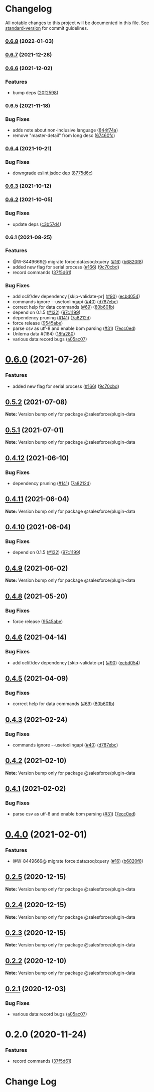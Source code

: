# Changelog

All notable changes to this project will be documented in this file. See [standard-version](https://github.com/conventional-changelog/standard-version) for commit guidelines.

### [0.6.8](https://github.com/salesforcecli/plugin-data/compare/v0.6.7...v0.6.8) (2022-01-03)

### [0.6.7](https://github.com/salesforcecli/plugin-data/compare/v0.6.6...v0.6.7) (2021-12-28)

### [0.6.6](https://github.com/salesforcecli/plugin-data/compare/v0.6.5...v0.6.6) (2021-12-02)

### Features

- bump deps ([20f2598](https://github.com/salesforcecli/plugin-data/commit/20f2598606e14b676653f32f3f88569765ab7801))

### [0.6.5](https://github.com/salesforcecli/plugin-data/compare/v0.6.4...v0.6.5) (2021-11-18)

### Bug Fixes

- adds note about non-inclusive language ([844f74a](https://github.com/salesforcecli/plugin-data/commit/844f74a5ceddb917491a519a760304fdd0b796f1))
- remove "master-detail" from long desc ([67460fc](https://github.com/salesforcecli/plugin-data/commit/67460fcac2a0e2afb784a0d038760afda2239e96))

### [0.6.4](https://github.com/salesforcecli/plugin-data/compare/v0.6.3...v0.6.4) (2021-10-21)

### Bug Fixes

- downgrade eslint jsdoc dep ([8775d6c](https://github.com/salesforcecli/plugin-data/commit/8775d6cca6b7240b023958e282cfadbe2e16ec6e))

### [0.6.3](https://github.com/salesforcecli/plugin-data/compare/v0.6.2...v0.6.3) (2021-10-12)

### [0.6.2](https://github.com/salesforcecli/plugin-data/compare/v0.6.1...v0.6.2) (2021-10-05)

### Bug Fixes

- update deps ([c3b57d4](https://github.com/salesforcecli/plugin-data/commit/c3b57d4aae48a40eee90ba3380b4c650fe9df53e))

### 0.6.1 (2021-08-25)

### Features

- @W-8449669@ migrate force:data:soql:query ([#16](https://github.com/salesforcecli/plugin-data/issues/16)) ([b6820f8](https://github.com/salesforcecli/plugin-data/commit/b6820f8632876419f5f0d5f74f11651adb02d4b9))
- added new flag for serial process ([#166](https://github.com/salesforcecli/plugin-data/issues/166)) ([9c70cbd](https://github.com/salesforcecli/plugin-data/commit/9c70cbd78deecf2d99b63b3328fa6475657c49b2))
- record commands ([37f5d61](https://github.com/salesforcecli/plugin-data/commit/37f5d61f65055c76aceac85077fd484c810bd49c))

### Bug Fixes

- add oclif/dev dependency [skip-validate-pr] ([#90](https://github.com/salesforcecli/plugin-data/issues/90)) ([ecbd054](https://github.com/salesforcecli/plugin-data/commit/ecbd05403cb71988c4110b4e5e0815229c5ed86e))
- commands ignore --usetoolingapi ([#40](https://github.com/salesforcecli/plugin-data/issues/40)) ([d787ebc](https://github.com/salesforcecli/plugin-data/commit/d787ebcb297e192938cf1c9fb29c5063366f65ce))
- correct help for data commands ([#69](https://github.com/salesforcecli/plugin-data/issues/69)) ([80b601b](https://github.com/salesforcecli/plugin-data/commit/80b601bc0cbd973326afe69ad825530e53d1f5fc))
- depend on 0.1.5 ([#132](https://github.com/salesforcecli/plugin-data/issues/132)) ([97c1199](https://github.com/salesforcecli/plugin-data/commit/97c119977b4749e1add714ce2a04ef2940e627f3))
- dependency pruning ([#141](https://github.com/salesforcecli/plugin-data/issues/141)) ([7a8212d](https://github.com/salesforcecli/plugin-data/commit/7a8212d7d99e1cddc8a9f2fbaaea7abd2fea181f))
- force release ([9545abe](https://github.com/salesforcecli/plugin-data/commit/9545abea419807e84bbb758dcb735eb5cb6aa91d))
- parse csv as utf-8 and enable bom parsing ([#31](https://github.com/salesforcecli/plugin-data/issues/31)) ([7ecc0ed](https://github.com/salesforcecli/plugin-data/commit/7ecc0ede766270909dbeb0d8da6167efdb3d454a))
- Unlerna data #(184) ([18fa280](https://github.com/salesforcecli/plugin-data/commit/18fa2809f1337a56364bd713d3336b72d6026637))
- various data:record bugs ([a05ac07](https://github.com/salesforcecli/plugin-data/commit/a05ac07e7beb9d73776908beed085b7644d580fe))

# [0.6.0](https://github.com/salesforcecli/data/compare/@salesforce/plugin-data@0.5.2...@salesforce/plugin-data@0.6.0) (2021-07-26)

### Features

- added new flag for serial process ([#166](https://github.com/salesforcecli/data/issues/166)) ([9c70cbd](https://github.com/salesforcecli/data/commit/9c70cbd78deecf2d99b63b3328fa6475657c49b2))

## [0.5.2](https://github.com/salesforcecli/data/compare/@salesforce/plugin-data@0.5.1...@salesforce/plugin-data@0.5.2) (2021-07-08)

**Note:** Version bump only for package @salesforce/plugin-data

## [0.5.1](https://github.com/salesforcecli/data/compare/@salesforce/plugin-data@0.4.12...@salesforce/plugin-data@0.5.1) (2021-07-01)

**Note:** Version bump only for package @salesforce/plugin-data

## [0.4.12](https://github.com/salesforcecli/data/compare/@salesforce/plugin-data@0.4.11...@salesforce/plugin-data@0.4.12) (2021-06-10)

### Bug Fixes

- dependency pruning ([#141](https://github.com/salesforcecli/data/issues/141)) ([7a8212d](https://github.com/salesforcecli/data/commit/7a8212d7d99e1cddc8a9f2fbaaea7abd2fea181f))

## [0.4.11](https://github.com/salesforcecli/data/compare/@salesforce/plugin-data@0.4.10...@salesforce/plugin-data@0.4.11) (2021-06-04)

**Note:** Version bump only for package @salesforce/plugin-data

## [0.4.10](https://github.com/salesforcecli/data/compare/@salesforce/plugin-data@0.4.9...@salesforce/plugin-data@0.4.10) (2021-06-04)

### Bug Fixes

- depend on 0.1.5 ([#132](https://github.com/salesforcecli/data/issues/132)) ([97c1199](https://github.com/salesforcecli/data/commit/97c119977b4749e1add714ce2a04ef2940e627f3))

## [0.4.9](https://github.com/salesforcecli/data/compare/@salesforce/plugin-data@0.4.8...@salesforce/plugin-data@0.4.9) (2021-06-02)

**Note:** Version bump only for package @salesforce/plugin-data

## [0.4.8](https://github.com/salesforcecli/data/compare/@salesforce/plugin-data@0.4.6...@salesforce/plugin-data@0.4.8) (2021-05-20)

### Bug Fixes

- force release ([9545abe](https://github.com/salesforcecli/data/commit/9545abea419807e84bbb758dcb735eb5cb6aa91d))

## [0.4.6](https://github.com/salesforcecli/data/compare/@salesforce/plugin-data@0.4.5...@salesforce/plugin-data@0.4.6) (2021-04-14)

### Bug Fixes

- add oclif/dev dependency [skip-validate-pr] ([#90](https://github.com/salesforcecli/data/issues/90)) ([ecbd054](https://github.com/salesforcecli/data/commit/ecbd05403cb71988c4110b4e5e0815229c5ed86e))

## [0.4.5](https://github.com/salesforcecli/data/compare/@salesforce/plugin-data@0.4.3...@salesforce/plugin-data@0.4.5) (2021-04-09)

### Bug Fixes

- correct help for data commands ([#69](https://github.com/salesforcecli/data/issues/69)) ([80b601b](https://github.com/salesforcecli/data/commit/80b601bc0cbd973326afe69ad825530e53d1f5fc))

## [0.4.3](https://github.com/salesforcecli/data/compare/@salesforce/plugin-data@0.4.2...@salesforce/plugin-data@0.4.3) (2021-02-24)

### Bug Fixes

- commands ignore --usetoolingapi ([#40](https://github.com/salesforcecli/data/issues/40)) ([d787ebc](https://github.com/salesforcecli/data/commit/d787ebcb297e192938cf1c9fb29c5063366f65ce))

## [0.4.2](https://github.com/salesforcecli/data/compare/@salesforce/plugin-data@0.4.1...@salesforce/plugin-data@0.4.2) (2021-02-10)

**Note:** Version bump only for package @salesforce/plugin-data

## [0.4.1](https://github.com/salesforcecli/data/compare/@salesforce/plugin-data@0.4.0...@salesforce/plugin-data@0.4.1) (2021-02-02)

### Bug Fixes

- parse csv as utf-8 and enable bom parsing ([#31](https://github.com/salesforcecli/data/issues/31)) ([7ecc0ed](https://github.com/salesforcecli/data/commit/7ecc0ede766270909dbeb0d8da6167efdb3d454a))

# [0.4.0](https://github.com/salesforcecli/data/compare/@salesforce/plugin-data@0.2.5...@salesforce/plugin-data@0.4.0) (2021-02-01)

### Features

- @W-8449669@ migrate force:data:soql:query ([#16](https://github.com/salesforcecli/data/issues/16)) ([b6820f8](https://github.com/salesforcecli/data/commit/b6820f8632876419f5f0d5f74f11651adb02d4b9))

## [0.2.5](https://github.com/salesforcecli/data/compare/@salesforce/plugin-data@0.2.4...@salesforce/plugin-data@0.2.5) (2020-12-15)

**Note:** Version bump only for package @salesforce/plugin-data

## [0.2.4](https://github.com/salesforcecli/data/compare/@salesforce/plugin-data@0.2.3...@salesforce/plugin-data@0.2.4) (2020-12-15)

**Note:** Version bump only for package @salesforce/plugin-data

## [0.2.3](https://github.com/salesforcecli/data/compare/@salesforce/plugin-data@0.2.2...@salesforce/plugin-data@0.2.3) (2020-12-15)

**Note:** Version bump only for package @salesforce/plugin-data

## [0.2.2](https://github.com/salesforcecli/data/compare/@salesforce/plugin-data@0.2.1...@salesforce/plugin-data@0.2.2) (2020-12-10)

**Note:** Version bump only for package @salesforce/plugin-data

## [0.2.1](https://github.com/salesforcecli/data/compare/@salesforce/plugin-data@0.2.0...@salesforce/plugin-data@0.2.1) (2020-12-03)

### Bug Fixes

- various data:record bugs ([a05ac07](https://github.com/salesforcecli/data/commit/a05ac07e7beb9d73776908beed085b7644d580fe))

# 0.2.0 (2020-11-24)

### Features

- record commands ([37f5d61](https://github.com/salesforcecli/data/commit/37f5d61f65055c76aceac85077fd484c810bd49c))

# Change Log
